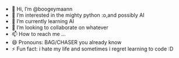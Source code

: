 - 👋 Hi, I’m @boogeymaann
- 👀 I’m interested in the mighty python :o,and possibly AI
- 🌱 I’m currently learning AI
- 💞️ I’m looking to collaborate on whatever
- 📫 How to reach me ...
- 😄 Pronouns: BAG/CHASER you already know 
- ⚡ Fun fact: i hate my life and sometimes i regret learning to code :D

<!---
boogeymaann/boogeymaann is a ✨ special ✨ repository because its `README.md` (this file) appears on your GitHub profile.
You can click the Preview link to take a look at your changes.
--->
